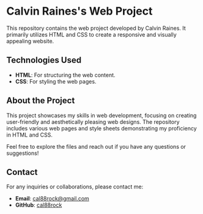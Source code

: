 # Calvin Raines's Web Project

This repository contains the web project developed by Calvin Raines. It primarily utilizes HTML and CSS to create a responsive and visually appealing website.

## Technologies Used

- **HTML**: For structuring the web content.
- **CSS**: For styling the web pages.

## About the Project

This project showcases my skills in web development, focusing on creating user-friendly and aesthetically pleasing web designs. The repository includes various web pages and style sheets demonstrating my proficiency in HTML and CSS.

Feel free to explore the files and reach out if you have any questions or suggestions!

## Contact

For any inquiries or collaborations, please contact me:

- **Email**: [cal88rock@gmail.com](mailto:cal88rock@gmail.com)
- **GitHub**: [cal88rock](https://github.com/cal88rock)
